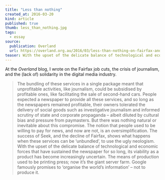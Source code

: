 ```yaml
---
title: "Less than nothing"
created_at: 2016-03-20
kind: article
published: true
thumb: less_than_nothing.jpg
tags: 
  - essay
source:
  publication: Overland
  url: https://overland.org.au/2016/03/less-than-nothing-on-fairfax-and-the-future/
teaser: With the upset of the delicate balance of technological and economic forces that have sustained the newspaper for so long, its viability as a product has become increasingly uncertain. The means of production used to be printing press; now it’s the giant server farm. Google famously promises to ‘organise the world’s information’ – not to produce it...
---
```


At the _Overland_ blog, I wrote on the Fairfax job cuts, the crisis of journalism, and the (lack of) solidarity in the digital media industry.

> The bundling of these services in a single package meant that unprofitable activities, like journalism, could be subsidised by profitable ones, like facilitating the sale of second-hand cars. People expected a newspaper to provide all these services, and so long as the newspapers remained profitable, their owners tolerated the delivery of social goods such as investigative journalism and informed scrutiny of state and corporate propaganda – albeit diluted by cultural bias and pressure from paymasters. But there was nothing natural or inevitable about this compromise. The notion that people used to be willing to pay for news, and now are not, is an oversimplification. The success of Seek, and the decline of Fairfax, shows what happens when these services can be ‘unbundled’, to use the ugly neologism. With the upset of the delicate balance of technological and economic forces that have sustained the newspaper for so long, its viability as a product has become increasingly uncertain. The means of production used to be printing press; now it’s the giant server farm. Google famously promises to ‘organise the world’s information’ – not to produce it.